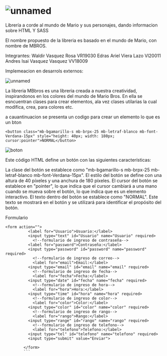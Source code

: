 # ![unnamed](https://user-images.githubusercontent.com/117502426/233875095-91593f48-7279-44b4-88eb-9982ec818820.png)

Librería a corde al mundo de Mario y sus personajes, dando informacion sobre HTML Y SASS

El nombre propuesto de la libreria es basado en el mundo de Mario, con nombre de MBROS.

Integrantes: 
Waldir Vasquez Rosa  VR19030
Edras Ariel Viera Lazo Vl20011
Andres Isai Vasquez Vasquez VV18009

Implemeacion en desarrols externos:


![unnamed](https://user-images.githubusercontent.com/117502426/233875095-91593f48-7279-44b4-88eb-9982ec818820.png)

 La libreria MBbros es una libreria creada a nuestra creatividad, inspirandonos en los colores del mundo de Mario Bros.
 En ella se esncuentran clases para crear elementos, ala vez clases utilarias la cual modifica, crea, para colores etc.
 
 a cauantinuacion se presenta un codigo para crear un elemento lo que es un bton

```
<button class="mb-bgamarillo-s mb-brpx-25 mb-letraf-blanco mb-font-Verdana-15px" style="height: 40px; width: 180px; cursor:pointer">NORMAL</button> 
```
![boton](https://user-images.githubusercontent.com/117502426/233900440-0d128d1c-2fc8-4697-ab19-83d7da5697ad.png)


Este código HTML define un botón con las siguientes características:

La clase del botón se establece como "mb-bgamarillo-s mb-brpx-25 mb-letraf-blanco mb-font-Verdana-15px". 
El estilo del botón se define con una altura de 40 píxeles y una anchura de 180 píxeles.
El cursor del botón se establece en "pointer", lo que indica que el cursor cambiará a una mano cuando se mueva sobre el botón, lo que indica que es un elemento interactivo.
El texto dentro del botón se establece como "NORMAL". Este texto se mostrará en el botón y se utilizará para identificar el propósito del botón.

Formulario

```
<form action="">
          <label for="Usuario">Usuario:</label>
          <input type="text" id="Usuario" name="Usuario" required>
            <!--formulario de ingreso de contraseña-->
          <label for="password">Contraseña:</label>
          <input type="password" id="password" name="password" required>
            <!--formulario de ingreso de correo-->
            <label for="email">Email:</label>
          <input type="email" id="email" name="email" required>
            <!--formulario de ingreso de fecha-->
            <label for="fecha">Fecha:</label>
          <input type="date" id="fecha" name="fecha" required>
            <!--formulario de ingreso de hora-->
            <label for="hora">Hora:</label>
          <input type="time" id="hora" name="hora" required>
            <!--formulario de ingreso de color-->
            <label for="color">Color:</label>
          <input type="color" id="color" name="color" required>
            <!--formulario de ingreso de rango-->
            <label for="rango">Rango:</label>
          <input type="range" id="rango" name="rango" required>
            <!--formulario de ingreso de telefono-->
            <label for="telefono">Telefono:</label>
          <input type="tel" id="telefono" name="telefono" required>
          <input type="submit" value="Enviar">

        </form>
        ```


